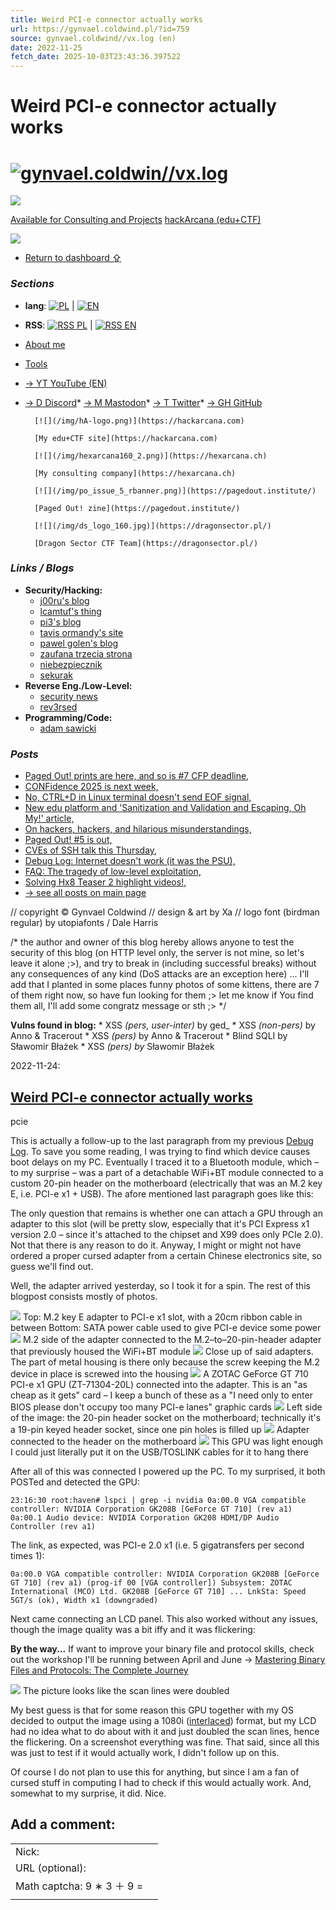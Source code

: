 ```yaml
---
title: Weird PCI-e connector actually works
url: https://gynvael.coldwind.pl/?id=759
source: gynvael.coldwind//vx.log (en)
date: 2022-11-25
fetch_date: 2025-10-03T23:43:36.397522
---
```


# Weird PCI-e connector actually works

# [![gynvael.coldwin//vx.log](/img/logo.gif)](/?blog=1)

![](/images/something_suspicious.png)

[Available for Consulting and Projects](https://hexarcana.ch/?utm=gyn-blog)
[hackArcana (edu+CTF)](https://hackarcana.com/?utm=gyn-blog-w)

![](/img/gynvael-close.jpg)

* [Return to dashboard ⇪](/)

### *Sections*

* **lang**: [![PL](/images/lang_pl.png)](?blog=1&lang=pl) | [![EN](/images/lang_en.png)](?blog=1&lang=en)
* **RSS**: [![RSS PL](/images/lang_pl.png)](/rss_pl.php) | [![RSS EN](/images/lang_en.png)](/rss_en.php)
* [About me](?id=50)
* [Tools](?id=182)
* [→ YT YouTube (EN)](https://youtube.com/c/GynvaelEN)
* [→ D Discord](/discord)* [→ M Mastodon](https://infosec.exchange/%40gynvael)* [→ T Twitter](https://twitter.com/gynvael)* [→ GH GitHub](https://github.com/gynvael)

        [![](/img/hA-logo.png)](https://hackarcana.com)

        [My edu+CTF site](https://hackarcana.com)

        [![](/img/hexarcana160_2.png)](https://hexarcana.ch)

        [My consulting company](https://hexarcana.ch)

        [![](/img/po_issue_5_rbanner.png)](https://pagedout.institute/)

        [Paged Out! zine](https://pagedout.institute/)

        [![](/img/ds_logo_160.jpg)](https://dragonsector.pl/)

        [Dragon Sector CTF Team](https://dragonsector.pl/)

### *Links / Blogs*

* **Security/Hacking:**
  + [j00ru's blog](https://j00ru.vexillium.org/)
  + [lcamtuf's thing](https://lcamtuf.substack.com/)
  + [pi3's blog](http://blog.pi3.com.pl/)
  + [tavis ormandy's site](https://lock.cmpxchg8b.com/)
  + [pawel golen's blog](http://wampir.mroczna-zaloga.org/)
  + [zaufana trzecia strona](http://zaufanatrzeciastrona.pl/)
  + [niebezpiecznik](https://niebezpiecznik.pl/)
  + [sekurak](https://sekurak.pl/)
* **Reverse Eng./Low-Level:**
  + [security news](https://www.secnews.pl/)
  + [rev3rsed](http://rev3rsed.blogspot.com/)
* **Programming/Code:**
  + [adam sawicki](http://asawicki.info/)

### *Posts*

* [Paged Out! prints are here, and so is #7 CFP deadline,](?id=805)
* [CONFidence 2025 is next week,](?id=804)
* [No, CTRL+D in Linux terminal doesn't send EOF signal,](?id=801)
* [New edu platform and 'Sanitization and Validation and Escaping, Oh My!' article,](?id=800)
* [On hackers, hackers, and hilarious misunderstandings,](?id=799)
* [Paged Out! #5 is out,](?id=797)
* [CVEs of SSH talk this Thursday,](?id=796)
* [Debug Log: Internet doesn't work (it was the PSU),](?id=793)
* [FAQ: The tragedy of low-level exploitation,](?id=791)
* [Solving Hx8 Teaser 2 highlight videos!,](?id=789)
* [→ see all posts on main page](/)

// copyright © Gynvael Coldwind
// design & art by Xa
// logo font (birdman regular) by utopiafonts / Dale Harris

/\* the author and owner of this blog hereby allows anyone to test the security of this blog (on HTTP level only, the server is not mine, so let's leave it alone ;>), and try to break in (including successful breaks) without any consequences of any kind (DoS attacks are an exception here) ... I'll add that I planted in some places funny photos of some kittens, there are 7 of them right now, so have fun looking for them ;> let me know if You find them all, I'll add some congratz message or sth ;> \*/

**Vulns found in blog:**
\* XSS *(pers, user-inter)* by ged\_
\* XSS *(non-pers)* by Anno & Tracerout
\* XSS *(pers)* by Anno & Tracerout
\* Blind SQLI by Sławomir Błażek
\* XSS *(pers) by* Sławomir Błażek

2022-11-24:

## [Weird PCI-e connector actually works](?id=759)

pcie

This is actually a follow-up to the last paragraph from my previous [Debug Log](/?id=757). To save you some reading, I was trying to find which device causes boot delays on my PC. Eventually I traced it to a Bluetooth module, which – to my surprise – was a part of a detachable WiFi+BT module connected to a custom 20-pin header on the motherboard (electrically that was an M.2 key E, i.e. PCI-e x1 + USB). The afore mentioned last paragraph goes like this:

The only question that remains is whether one can attach a GPU through an adapter to this slot (will be pretty slow, especially that it's PCI Express x1 version 2.0 – since it's attached to the chipset and X99 does only PCIe 2.0). Not that there is any reason to do it. Anyway, I might or might not have ordered a proper cursed adapter from a certain Chinese electronics site, so guess we'll find out.

Well, the adapter arrived yesterday, so I took it for a spin. The rest of this blogpost consists mostly of photos.

[![](img/keye_adapter.jpg)](img/keye_adapter.jpg)
Top: M.2 key E adapter to PCI-e x1 slot, with a 20cm ribbon cable in between
Bottom: SATA power cable used to give PCI-e device some power
[![](img/keye_adapter_full.jpg)](img/keye_adapter_full.jpg)
M.2 side of the adapter connected to the M.2–to–20-pin-header adapter that previously housed the WiFi+BT module
[![](img/keye_adapter_in_adapter.jpg)](img/keye_adapter_in_adapter.jpg)
Close up of said adapters. The part of metal housing is there only because the screw keeping the M.2 device in place is screwed into the housing
[![](img/keye_card.jpg)](img/keye_card.jpg)
A ZOTAC GeForce GT 710 PCI-e x1 GPU (ZT-71304-20L) connected into the adapter. This is an "as cheap as it gets" card – I keep a bunch of these as a "I need only to enter BIOS please don't occupy too many PCI-e lanes" graphic cards
[![](img/keye_header.jpg)](img/keye_header.jpg)
Left side of the image: the 20-pin header socket on the motherboard; technically it's a 19-pin keyed header socket, since one pin holes is filled up
[![](img/keye_adapter_installed_mobo.jpg)](img/keye_adapter_installed_mobo.jpg)
Adapter connected to the header on the motherboard
[![](img/keye_running.jpg)](img/keye_running.jpg)
This GPU was light enough I could just literally put it on the USB/TOSLINK cables for it to hang there

After all of this was connected I powered up the PC. To my surprised, it both POSTed and detected the GPU:

`23:16:30 root:haven# lspci | grep -i nvidia
0a:00.0 VGA compatible controller: NVIDIA Corporation GK208B [GeForce GT 710] (rev a1)
0a:00.1 Audio device: NVIDIA Corporation GK208 HDMI/DP Audio Controller (rev a1)`

The link, as expected, was PCI-e 2.0 x1 (i.e. 5 gigatransfers per second times 1):

`0a:00.0 VGA compatible controller: NVIDIA Corporation GK208B [GeForce GT 710] (rev a1) (prog-if 00 [VGA controller])
Subsystem: ZOTAC International (MCO) Ltd. GK208B [GeForce GT 710]
...
LnkSta: Speed 5GT/s (ok), Width x1 (downgraded)`

Next came connecting an LCD panel. This also worked without any issues, though the image quality was a bit iffy and it was flickering:

**By the way...**
If want to improve your binary file and protocol skills, check out the workshop I'll be running between April and June → [Mastering Binary Files and Protocols: The Complete Journey](https://hackarcana.com/workshop-session/2025-Q1-Q1-mastering-binary/buy?utm=gyn-blog-inad)

[![](img/keye_1080i.jpg)](img/keye_1080i.jpg)
The picture looks like the scan lines were doubled

My best guess is that for some reason this GPU together with my OS decided to output the image using a 1080i ([interlaced](https://en.wikipedia.org/wiki/1080i)) format, but my LCD had no idea what to do about with it and just doubled the scan lines, hence the flickering. On a screenshot everything was fine. That said, since all this was just to test if it would actually work, I didn't follow up on this.

Of course I do not plan to use this for anything, but since I am a fan of cursed stuff in computing I had to check if this would actually work. And, somewhat to my surprise, it did. Nice.

## Add a comment:

|  |  |
| --- | --- |
| Nick: |  |
| URL (optional): |  |
| Math captcha: 9 ∗ 3 ＋ 9 = |  |
|  | |
